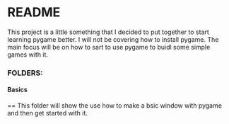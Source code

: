 # README 

  This project is a little something that I decided to put together to start learning pygame better. I will not be covering how to install pygame. The main focus will be on how to sart to use pygame to buidl some simple games with it. 

### FOLDERS:

#### Basics

  == This folder will show the use how to make a bsic window with pygame and then get started with it. 
